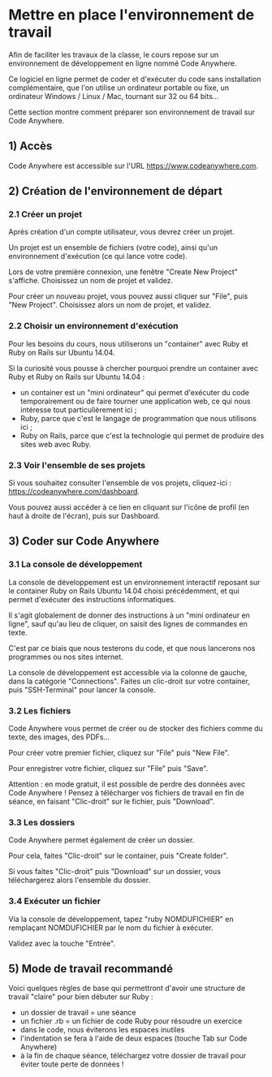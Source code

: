 # Mettre en place l'environnement de travail

Afin de faciliter les travaux de la classe, le cours repose sur un environnement de développement en ligne nommé Code Anywhere.

Ce logiciel en ligne permet de coder et d'exécuter du code sans installation complémentaire, que l'on utilise un ordinateur portable ou fixe, un ordinateur Windows / Linux / Mac, tournant sur 32 ou 64 bits...

Cette section montre comment préparer son environnement de travail sur Code Anywhere.

## 1) Accès

Code Anywhere est accessible sur l'URL https://www.codeanywhere.com.

## 2) Création de l'environnement de départ


### 2.1 Créer un projet

Après création d'un compte utilisateur, vous devrez créer un projet.

Un projet est un ensemble de fichiers (votre code), ainsi qu'un environnement d'exécution (ce qui lance votre code).

Lors de votre première connexion, une fenêtre "Create New Project" s'affiche. Choisissez un nom de projet et validez.

Pour créer un nouveau projet, vous pouvez aussi cliquer sur "File", puis "New Project". Choisissez alors un nom de projet, et validez.

### 2.2 Choisir un environnement d'exécution

Pour les besoins du cours, nous utiliserons un "container" avec Ruby et Ruby on Rails sur Ubuntu 14.04.

Si la curiosité vous pousse à chercher pourquoi prendre un container avec Ruby et Ruby on Rails sur Ubuntu 14.04 :
- un container est un "mini ordinateur" qui permet d'exécuter du code temporairement ou de faire tourner une application web, ce qui nous intéresse tout particulièrement ici ;
- Ruby, parce que c'est le langage de programmation que nous utilisons ici ;
- Ruby on Rails, parce que c'est la technologie qui permet de produire des sites web avec Ruby.

### 2.3 Voir l'ensemble de ses projets

Si vous souhaitez consulter l'ensemble de vos projets, cliquez-ici : https://codeanywhere.com/dashboard.

Vous pouvez aussi accéder à ce lien en cliquant sur l'icône de profil (en haut à droite de l'écran), puis sur Dashboard.

## 3) Coder sur Code Anywhere

### 3.1 La console de développement

La console de développement est un environnement interactif reposant sur le container Ruby on Rails Ubuntu 14.04 choisi précédemment, et qui permet d'exécuter des instructions informatiques.

Il s'agit globalement de donner des instructions à un "mini ordinateur en ligne", sauf qu'au lieu de cliquer, on saisit des lignes de commandes en texte.

C'est par ce biais que nous testerons du code, et que nous lancerons nos programmes ou nos sites internet.

La console de développement est accessible via la colonne de gauche, dans la catégorie "Connections". Faites un clic-droit sur votre container, puis "SSH-Terminal" pour lancer la console.

### 3.2 Les fichiers

Code Anywhere vous permet de créer ou de stocker des fichiers comme du texte, des images, des PDFs...

Pour créer votre premier fichier, cliquez sur "File" puis "New File".

Pour enregistrer votre fichier, cliquez sur "File" puis "Save".

Attention : en mode gratuit, il est possible de perdre des données avec Code Anywhere ! Pensez à télécharger vos fichiers de travail en fin de séance, en faisant "Clic-droit" sur le fichier, puis "Download".

### 3.3 Les dossiers

Code Anywhere permet également de créer un dossier.

Pour cela, faites "Clic-droit" sur le container, puis "Create folder".

Si vous faites "Clic-droit" puis "Download" sur un dossier, vous téléchargerez alors l'ensemble du dossier.

### 3.4 Exécuter un fichier

Via la console de développement, tapez "ruby NOMDUFICHIER" en remplaçant NOMDUFICHIER par le nom du fichier à exécuter.

Validez avec la touche "Entrée".

## 5) Mode de travail recommandé

Voici quelques règles de base qui permettront d'avoir une structure de travail "claire" pour bien débuter sur Ruby :

- un dossier de travail = une séance
- un fichier .rb = un fichier de code Ruby pour résoudre un exercice
- dans le code, nous éviterons les espaces inutiles
- l'indentation se fera à l'aide de deux espaces (touche Tab sur Code Anywhere)
- à la fin de chaque séance, téléchargez votre dossier de travail pour éviter toute perte de données !

